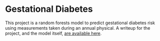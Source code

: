 # Gestational Diabetes

This project is a random forests model to predict gestational diabetes risk using measurements taken during an annual physical. A writeup for the project, and the model itself, [are available here](https://phillipwilliams.onrender.com/gdm_report). 
